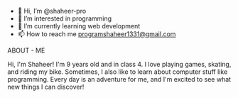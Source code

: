- 👋 Hi, I’m @shaheer-pro
- 👀 I’m interested in programming
- 🌱 I’m currently learning web development
- 📫 How to reach me programshaheer1331@gmail.com

ABOUT - ME

Hi, I'm Shaheer! I'm 9 years old and in class 4. I love playing games, skating, and riding my bike. Sometimes, I also like to learn about computer stuff like programming. Every day is an adventure for me, and I'm excited to see what new things I can discover!
